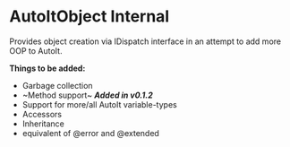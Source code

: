 # AutoItObject Internal
Provides object creation via IDispatch interface in an attempt to add more OOP to AutoIt.

**Things to be added:**
* Garbage collection
* ~Method support~ **_Added in v0.1.2_**
* Support for more/all AutoIt variable-types
* Accessors
* Inheritance
* equivalent of @error and @extended

